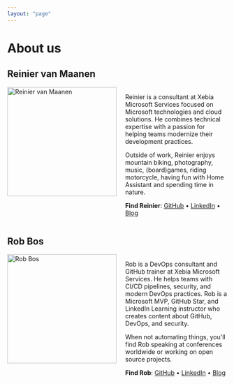 ```yaml
---
layout: "page"
---
```


# About us

## Reinier van Maanen

<div style="display: flex; align-items: flex-start; gap: 20px; margin-bottom: 30px;">
  <img src="{{ '/assets/about/reinier.jpg' | relative_url }}" alt="Reinier van Maanen" style="width: 250px; flex-shrink: 0;">
  <div>
    <p>Reinier is a consultant at Xebia Microsoft Services focused on Microsoft technologies and cloud solutions. He combines technical expertise with a passion for helping teams modernize their development practices.</p>
    <p>Outside of work, Reinier enjoys mountain biking, photography, music, (board)games, riding motorcycle, having fun with Home Assistant and spending time in nature.</p>
    <p><strong>Find Reinier</strong>: <a href="https://github.com/rvanmaanen" target="_blank">GitHub</a> • <a href="https://linkedin.com/in/reiniervanmaanen" target="_blank">LinkedIn</a> • <a href="https://r-vm.com" target="_blank">Blog</a></p>
  </div>
</div>

## Rob Bos

<div style="display: flex; align-items: flex-start; gap: 20px; margin-bottom: 30px;">
  <img src="{{ '/assets/about/rob.jpg' | relative_url }}" alt="Rob Bos" style="width: 250px; flex-shrink: 0;">
  <div>
    <p>Rob is a DevOps consultant and GitHub trainer at Xebia Microsoft Services. He helps teams with CI/CD pipelines, security, and modern DevOps practices. Rob is a Microsoft MVP, GitHub Star, and LinkedIn Learning instructor who creates content about GitHub, DevOps, and security.</p>
    <p>When not automating things, you'll find Rob speaking at conferences worldwide or working on open source projects.</p>
    <p><strong>Find Rob</strong>: <a href="https://github.com/rajbos" target="_blank">GitHub</a> • <a href="https://linkedin.com/in/bosrob" target="_blank">LinkedIn</a> • <a href="https://devopsjournal.io" target="_blank">Blog</a></p>
  </div>
</div>
